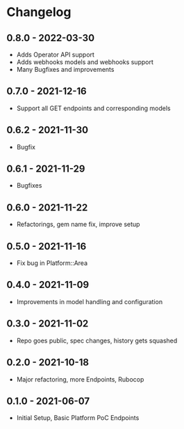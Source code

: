 # Changelog

## 0.8.0 - 2022-03-30
* Adds Operator API support
* Adds webhooks models and webhooks support
* Many Bugfixes and improvements

## 0.7.0 - 2021-12-16
* Support all GET endpoints and corresponding models

## 0.6.2 - 2021-11-30
* Bugfix

## 0.6.1 - 2021-11-29
* Bugfixes

## 0.6.0 - 2021-11-22
* Refactorings, gem name fix, improve setup

## 0.5.0 - 2021-11-16
* Fix bug in Platform::Area

## 0.4.0 - 2021-11-09
* Improvements in model handling and configuration

## 0.3.0 - 2021-11-02
* Repo goes public, spec changes, history gets squashed

## 0.2.0 - 2021-10-18
* Major refactoring, more Endpoints, Rubocop

## 0.1.0 - 2021-06-07
* Initial Setup, Basic Platform PoC Endpoints
